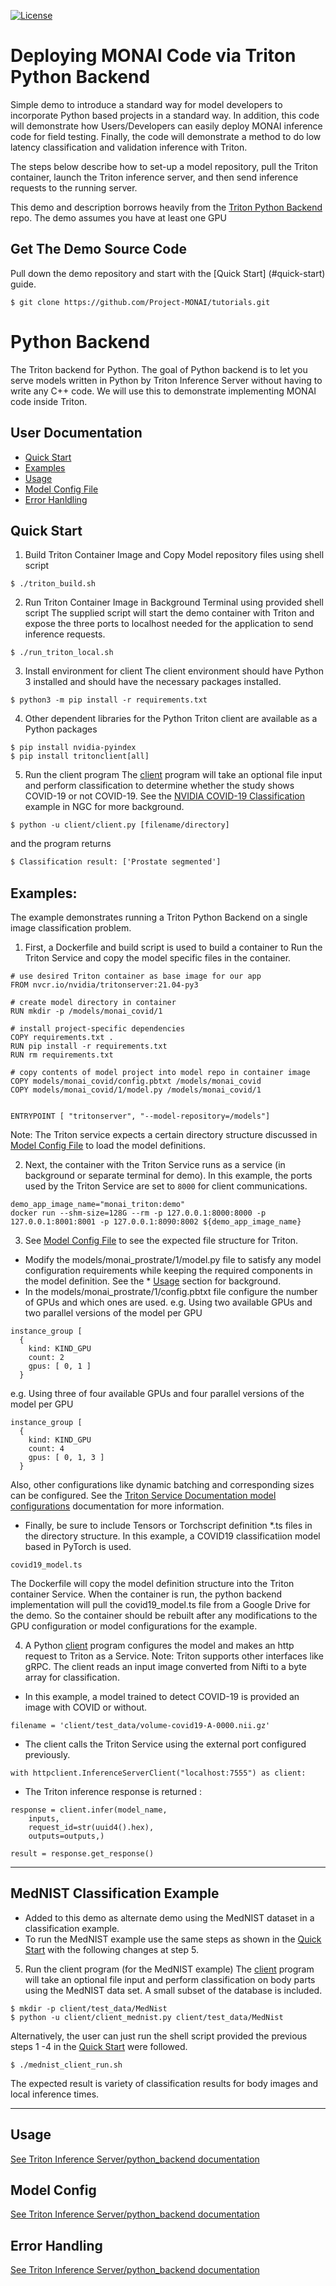 <!--
# Copyright 2020 - 2021 MONAI Consortium
# Licensed under the Apache License, Version 2.0 (the "License");
# you may not use this file except in compliance with the License.
# You may obtain a copy of the License at
#     http://www.apache.org/licenses/LICENSE-2.0
# Unless required by applicable law or agreed to in writing, software
# distributed under the License is distributed on an "AS IS" BASIS,
# WITHOUT WARRANTIES OR CONDITIONS OF ANY KIND, either express or implied.
# See the License for the specific language governing permissions and
# limitations under the License.


# Copyright (c) 2021, NVIDIA CORPORATION. All rights reserved.
#
# Redistribution and use in source and binary forms, with or without
# modification, are permitted provided that the following conditions
# are met:
#  * Redistributions of source code must retain the above copyright
#    notice, this list of conditions and the following disclaimer.
#  * Redistributions in binary form must reproduce the above copyright
#    notice, this list of conditions and the following disclaimer in the
#    documentation and/or other materials provided with the distribution.
#  * Neither the name of NVIDIA CORPORATION nor the names of its
#    contributors may be used to endorse or promote products derived
#    from this software without specific prior written permission.
#
# THIS SOFTWARE IS PROVIDED BY THE COPYRIGHT HOLDERS ``AS IS'' AND ANY
# EXPRESS OR IMPLIED WARRANTIES, INCLUDING, BUT NOT LIMITED TO, THE
# IMPLIED WARRANTIES OF MERCHANTABILITY AND FITNESS FOR A PARTICULAR
# PURPOSE ARE DISCLAIMED.  IN NO EVENT SHALL THE COPYRIGHT OWNER OR
# CONTRIBUTORS BE LIABLE FOR ANY DIRECT, INDIRECT, INCIDENTAL, SPECIAL,
# EXEMPLARY, OR CONSEQUENTIAL DAMAGES (INCLUDING, BUT NOT LIMITED TO,
# PROCUREMENT OF SUBSTITUTE GOODS OR SERVICES; LOSS OF USE, DATA, OR
# PROFITS; OR BUSINESS INTERRUPTION) HOWEVER CAUSED AND ON ANY THEORY
# OF LIABILITY, WHETHER IN CONTRACT, STRICT LIABILITY, OR TORT
# (INCLUDING NEGLIGENCE OR OTHERWISE) ARISING IN ANY WAY OUT OF THE USE
# OF THIS SOFTWARE, EVEN IF ADVISED OF THE POSSIBILITY OF SUCH DAMAGE.
-->

[![License](https://img.shields.io/badge/License-Apache%202.0-blue.svg)](https://opensource.org/licenses/Apache-2.0)

Deploying MONAI Code via Triton Python Backend
================================================

Simple demo to introduce a standard way for model developers to incorporate Python based projects in a standard way.
In addition, this code will demonstrate how Users/Developers can easily deploy MONAI inference code for field testing.
Finally, the code will demonstrate a method to do low latency classification and validation inference with Triton.

The steps below describe how to set-up a model repository, pull the Triton container, launch the Triton inference server, and then send inference requests to the running server.

This demo and description borrows heavily from the [Triton Python Backend](https://github.com/triton-inference-server/python_backend) repo. The demo assumes you have at least one GPU

Get The Demo Source Code
-------------------------------
Pull down the demo repository and start with the [Quick Start] (#quick-start) guide.

```
$ git clone https://github.com/Project-MONAI/tutorials.git
```
# Python Backend

The Triton backend for Python. The goal of Python backend is to let you serve
models written in Python by Triton Inference Server without having to write
any C++ code. We will use this to demonstrate implementing MONAI code inside Triton.

## User Documentation

* [Quick Start](#quick-start)
* [Examples](#examples)
* [Usage](#usage)
* [Model Config File](#model-config-file)
* [Error Hanldling](#error-handling)


## Quick Start

1. Build Triton Container Image and Copy Model repository files using shell script

```
$ ./triton_build.sh
```
2. Run Triton Container Image in Background Terminal using provided shell script
The supplied script will start the demo container with Triton and expose the three ports to localhost needed for the application to send inference requests.
```
$ ./run_triton_local.sh
```
3. Install environment for client
The client environment should have Python 3 installed and should have the necessary packages installed.
```
$ python3 -m pip install -r requirements.txt
```
4. Other dependent libraries for the Python Triton client are available as a Python packages
```
$ pip install nvidia-pyindex
$ pip install tritonclient[all]
```
5. Run the client program
The [client](./client/client.py) program will take an optional file input and perform  classification to determine whether the study shows COVID-19 or not COVID-19.  See the [NVIDIA COVID-19 Classification ](https://ngc.nvidia.com/catalog/models/nvidia:med:clara_pt_covid19_3d_ct_classification) example in NGC for more background.
```
$ python -u client/client.py [filename/directory]
```
and the program returns
``` Default input for the client is client/test_data/prostate_24.nii.gz
$ Classification result: ['Prostate segmented']
```
## Examples:
The example demonstrates running a Triton Python Backend on a single image classification problem.
1. First, a Dockerfile and build script is used to build a container to Run the Triton Service and copy the model specific files in the container.
```Dockerfile:
# use desired Triton container as base image for our app
FROM nvcr.io/nvidia/tritonserver:21.04-py3

# create model directory in container
RUN mkdir -p /models/monai_covid/1

# install project-specific dependencies
COPY requirements.txt .
RUN pip install -r requirements.txt
RUN rm requirements.txt

# copy contents of model project into model repo in container image
COPY models/monai_covid/config.pbtxt /models/monai_covid
COPY models/monai_covid/1/model.py /models/monai_covid/1


ENTRYPOINT [ "tritonserver", "--model-repository=/models"]
```
Note: The Triton service expects a certain directory structure discussed in [Model Config File](#model-config-file) to load the model definitions.

2. Next, the container with the Triton Service runs as a service (in background or separate terminal for demo).  In this example, the ports used by the Triton Service are set to `8000` for client communications.
```Dockerfile:
demo_app_image_name="monai_triton:demo"
docker run --shm-size=128G --rm -p 127.0.0.1:8000:8000 -p 127.0.0.1:8001:8001 -p 127.0.0.1:8090:8002 ${demo_app_image_name}
```
3. See [Model Config File](#model-config-file) to see the expected file structure for Triton.
- Modify the models/monai_prostrate/1/model.py file to satisfy any model configuration requirements while keeping the required components in the model definition. See the * [Usage](#usage) section for background.
- In the models/monai_prostrate/1/config.pbtxt file configure the number of GPUs and which ones are used.
e.g. Using two available GPUs and two parallel versions of the model per GPU
```
instance_group [
  {
    kind: KIND_GPU
    count: 2
    gpus: [ 0, 1 ]
  }
```
e.g. Using three of four available GPUs and four parallel versions of the model per GPU
```
instance_group [
  {
    kind: KIND_GPU
    count: 4
    gpus: [ 0, 1, 3 ]
  }
```
Also, other configurations like dynamic batching and corresponding sizes can be configured. See the [Triton Service Documentation model configurations](https://github.com/triton-inference-server/server/blob/main/docs/model_configuration.md) documentation for more information.

- Finally, be sure to include Tensors or Torchscript definition *.ts files in the directory structure. In this example, a COVID19 classificatiion model based in PyTorch is used.
```
covid19_model.ts
```
The Dockerfile will copy the model definition structure into the Triton container Service.  When the container is run, the python backend implementation will pull the covid19_model.ts file from a Google Drive for the demo.  So the container should be rebuilt after any modifications to the GPU configuration or model configurations for the example.

4. A Python [client](./client/client.py) program configures the model and makes an http request to Triton as a Service. Note: Triton supports other interfaces like gRPC.
The client reads an input image converted from Nifti to a byte array for classification.

- In this example, a model trained to detect COVID-19 is provided an image with COVID or without.
```python:
filename = 'client/test_data/volume-covid19-A-0000.nii.gz'
```
- The client calls the Triton Service using the external port configured previously.
```python:
with httpclient.InferenceServerClient("localhost:7555") as client:
```
- The Triton inference response is returned :
```python:
response = client.infer(model_name,
    inputs,
    request_id=str(uuid4().hex),
    outputs=outputs,)

result = response.get_response()
```
-------
## MedNIST Classification Example

- Added to this demo as alternate demo using the MedNIST dataset in a classification example.
- To run the MedNIST example use the same steps as shown in the [Quick Start](#quick-start) with the following changes at step 5.
5. Run the client program (for the MedNIST example)
The [client](./client/client_mednist.py) program will take an optional file input and perform classification on body parts using the MedNIST data set.  A small subset of the database is included.
```
$ mkdir -p client/test_data/MedNist
$ python -u client/client_mednist.py client/test_data/MedNist
```
Alternatively, the user can just run the shell script provided the previous steps 1 -4 in the [Quick Start](#quick-start) were followed.
```
$ ./mednist_client_run.sh
```
The expected result is variety of classification results for body images and local inference times.

-------
## Usage
[See Triton Inference Server/python_backend documentation](https://github.com/triton-inference-server/python_backend#usage)
## Model Config
[See Triton Inference Server/python_backend documentation](https://github.com/triton-inference-server/python_backend#model-config-file)
## Error Handling
[See Triton Inference Server/python_backend documentation](https://github.com/triton-inference-server/python_backend#error-handling)
